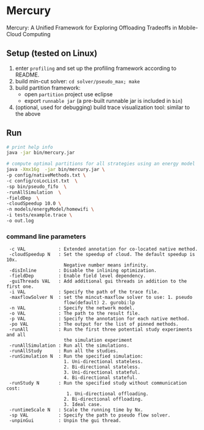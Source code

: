 # Mercury

Mercury: A Unified Framework for Exploring Offloading Tradeoffs in Mobile-Cloud Computing


## Setup (tested on Linux)

1. enter `profiling` and set up the profiling framework according to README.
2. build min-cut solver: `cd solver/pseudo_max; make`
2. build partition framework: 
	- open `partition` project use eclipse 
	- export `runnable jar` (a pre-built runnable jar is included in `bin`)
3. (optional, used for debugging) build trace visualization tool: similar to the above

## Run

```bash
# print help info
java -jar bin/mercury.jar

# compute optimal partitions for all strategies using an energy model
java -Xmx16g  -jar bin/mercury.jar \
-p config/nativeMethods.txt \
-c config/coLocList.txt  \
-sp bin/pseudo_fifo  \
-runAllSimulation  \
-fieldDep  \
-cloudSpeedup 10.0 \
-n models/energyModel/homewifi \
-i tests/example.trace \
-o out.log

```

### command line parameters

```
 -c VAL            : Extended annotation for co-located native method.
 -cloudSpeedup N   : Set the speedup of cloud. The default speedup is 10x.
                     Negative number means infinity.
 -disInline        : Disable the inlining optimization.
 -fieldDep         : Enable field level dependency.
 -guiThreads VAL   : Add additional gui threads in addition to the first one.
 -i VAL            : Specify the path of the trace file.
 -maxflowSolver N  : set the mincut-maxflow solver to use: 1. pseudo
                     flow(default) 2. gurobi:lp
 -n VAL            : Specify the network model.
 -o VAL            : The path to the result file.
 -p VAL            : Specify the annotation for each native method.
 -po VAL           : The output for the list of pinned methods.
 -runAll           : Run the first three potential study experiments and all
                     the simulation experiment
 -runAllSimulation : Run all the simulations.
 -runAllStudy      : Run all the studies.
 -runSimulation N  : Run the specified simulation:
                     1. Uni-directional stateless.
                     2. Bi-directional stateless.
                     3. Uni-directional stateful.
                     4. Bi-directional stateful.
 -runStudy N       : Run the specified study without communication cost:
                      1. Uni-directional offloading.
                     2. Bi-directional offloading.
                     3. Ideal case.
 -runtimeScale N   : Scale the running time by Nx.
 -sp VAL           : Specify the path to pseudo flow solver.
 -unpinGui         : Unpin the gui thread.
```

